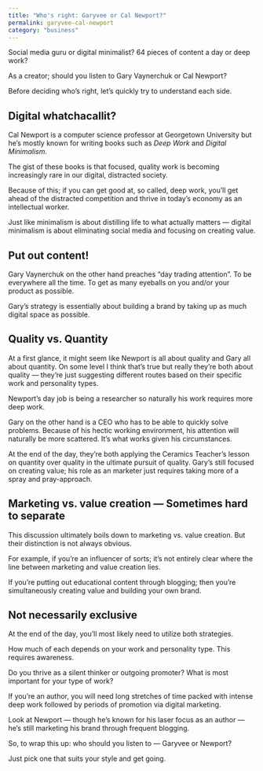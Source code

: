 ```yaml
---
title: "Who's right: Garyvee or Cal Newport?"
permalink: garyvee-cal-newport
category: "business"
---
```

Social media guru or digital minimalist? 64 pieces of content a day or deep work? 

As a creator; should you listen to Gary Vaynerchuk or Cal Newport?

Before deciding who’s right, let’s quickly try to understand each side.

## Digital whatchacallit?
Cal Newport is a computer science professor at Georgetown University but he’s mostly known for writing books such as _Deep Work_ and _Digital Minimalism_. 

The gist of these books is that focused, quality work is becoming increasingly rare in our digital, distracted society.

Because of this; if you can get good at, so called, deep work, you’ll get ahead of the distracted competition and thrive in today’s economy as an intellectual worker.

Just like minimalism is about distilling life to what actually matters — digital minimalism is about eliminating social media and focusing on creating value.

## Put out content!
Gary Vaynerchuk on the other hand preaches “day trading attention”. To be everywhere all the time. To get as many eyeballs on you and/or your product as possible.

Gary’s strategy is essentially about building a brand by taking up as much digital space as possible.

## Quality vs. Quantity
At a first glance, it might seem like Newport is all about quality and Gary all about quantity. On some level I think that’s true but really they’re both about quality — they’re just suggesting different routes based on their specific work and personality types.

Newport’s day job is being a researcher so naturally his work requires more deep work.

Gary on the other hand is a CEO who has to be able to quickly solve problems. Because of his hectic working environment, his attention will naturally be more scattered. It’s what works given his circumstances.

At the end of the day, they’re both applying the Ceramics Teacher’s lesson on quantity over quality in the ultimate pursuit of quality. Gary’s still focused on creating value; his role as an marketer just requires taking more of a spray and pray-approach.

## Marketing vs. value creation — Sometimes hard to separate
This discussion ultimately boils down to marketing vs. value creation. But their distinction is not always obvious.

For example, if you’re an influencer of sorts; it’s not entirely clear where the line between marketing and value creation lies.

If you’re putting out educational content through blogging; then you’re simultaneously creating value and building your own brand.

## Not necessarily exclusive
At the end of the day, you’ll most likely need to utilize both strategies.

How much of each depends on your work and personality type. This requires awareness.

Do you thrive as a silent thinker or outgoing promoter? What is most important for your type of work?

If you’re an author, you will need long stretches of time packed with intense deep work followed by periods of promotion via digital marketing.

Look at Newport — though he’s known for his laser focus as an author — he’s still marketing his brand through frequent blogging.

So, to wrap this up: who should you listen to — Garyvee or Newport?

Just pick one that suits your style and get going.